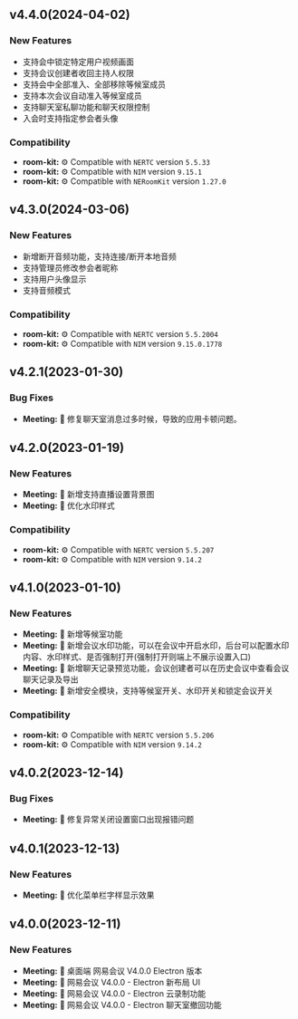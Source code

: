 ## v4.4.0(2024-04-02)

### New Features

- 支持会中锁定特定用户视频画面
- 支持会议创建者收回主持人权限
- 支持会中全部准入、全部移除等候室成员
- 支持本次会议自动准入等候室成员
- 支持聊天室私聊功能和聊天权限控制
- 入会时支持指定参会者头像

### Compatibility

- **room-kit:** ⚙️ Compatible with `NERTC` version `5.5.33`
- **room-kit:** ⚙️ Compatible with `NIM` version `9.15.1`
- **room-kit:** ⚙️ Compatible with `NERoomKit` version `1.27.0`

## v4.3.0(2024-03-06)

### New Features

- 新增断开音频功能，支持连接/断开本地音频
- 支持管理员修改参会者昵称
- 支持用户头像显示
- 支持音频模式

### Compatibility

- **room-kit:** ⚙️ Compatible with `NERTC` version `5.5.2004`
- **room-kit:** ⚙️ Compatible with `NIM` version `9.15.0.1778`

## v4.2.1(2023-01-30)

### Bug Fixes

- **Meeting:** 🎸 修复聊天室消息过多时候，导致的应用卡顿问题。

## v4.2.0(2023-01-19)

### New Features

- **Meeting:** 🎸 新增支持直播设置背景图
- **Meeting:** 🎸 优化水印样式

### Compatibility

- **room-kit:** ⚙️ Compatible with `NERTC` version `5.5.207`
- **room-kit:** ⚙️ Compatible with `NIM` version `9.14.2`

## v4.1.0(2023-01-10)

### New Features

- **Meeting:** 🎸 新增等候室功能
- **Meeting:** 🎸 新增会议水印功能，可以在会议中开启水印，后台可以配置水印内容、水印样式、是否强制打开(强制打开则端上不展示设置入口)
- **Meeting:** 🎸 新增聊天记录预览功能，会议创建者可以在历史会议中查看会议聊天记录及导出
- **Meeting:** 🎸 新增安全模块，支持等候室开关、水印开关和锁定会议开关

### Compatibility

- **room-kit:** ⚙️ Compatible with `NERTC` version `5.5.206`
- **room-kit:** ⚙️ Compatible with `NIM` version `9.14.2`

## v4.0.2(2023-12-14)

### Bug Fixes

- **Meeting:** 🎸 修复异常关闭设置窗口出现报错问题

## v4.0.1(2023-12-13)

### New Features

- **Meeting:** 🎸 优化菜单栏字样显示效果

## v4.0.0(2023-12-11)

### New Features

- **Meeting:** 🎸 桌面端 网易会议 V4.0.0 Electron 版本
- **Meeting:** 🎸 网易会议 V4.0.0 - Electron 新布局 UI
- **Meeting:** 🎸 网易会议 V4.0.0 - Electron 云录制功能
- **Meeting:** 🎸 网易会议 V4.0.0 - Electron 聊天室撤回功能
